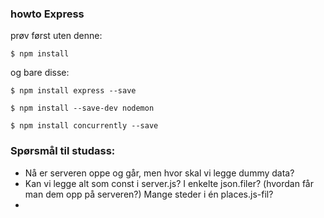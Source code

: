 ### howto Express

prøv først uten denne:
```
$ npm install
```
og bare disse:
```
$ npm install express --save
```
```
$ npm install --save-dev nodemon
```
```
$ npm install concurrently --save
```

### Spørsmål til studass:
* Nå er serveren oppe og går, men hvor skal vi legge dummy data?
* Kan vi legge alt som const i server.js?
I enkelte json.filer? (hvordan får man dem opp på serveren?)
Mange steder i én places.js-fil?
*
